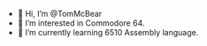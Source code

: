 - 👋 Hi, I’m @TomMcBear
- 👀 I’m interested in Commodore 64.
- 🌱 I’m currently learning 6510 Assembly language.

<!---
TomMcBear/TomMcBear is a ✨ special ✨ repository because its `README.md` (this file) appears on your GitHub profile.
You can click the Preview link to take a look at your changes.
--->
